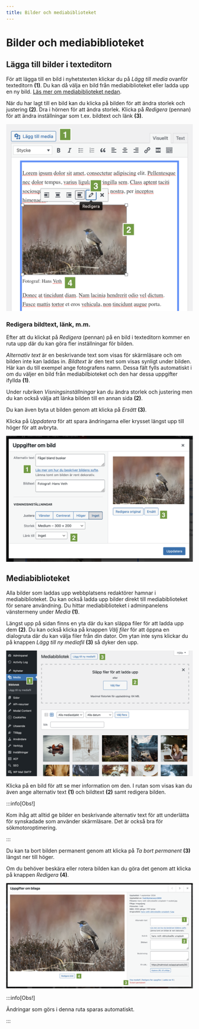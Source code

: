 ```yaml
---
title: Bilder och mediabiblioteket
---
```


# Bilder och mediabiblioteket

## Lägga till bilder i texteditorn

För att lägga till en bild i nyhetstexten klickar du på _Lägg till media_
ovanför texteditorn **(1)**. Du kan då välja en bild från mediabiblioteket eller
ladda upp en ny bild. [Läs mer om mediabiblioteket nedan](#mediabiblioteket).

När du har lagt till en bild kan du klicka på bilden för att ändra storlek och
justering **(2)**. Dra i hörnen för att ändra storlek. Klicka på _Redigera_
(pennan) för att ändra inställningar som t.ex. bildtext och länk **(3)**.

![Skärmavbild som visar en infogad bild i texteditorn](./img/image-in-editor.png)

### Redigera bildtext, länk, m.m.

Efter att du klickat på _Redigera_ (pennan) på en bild i texteditorn kommer en
ruta upp där du kan göra fler inställningar för bilden.

_Alternativ text_ är en beskrivande text som visas för skärmläsare och om bilden
inte kan laddas in. _Bildtext_ är den text som visas synligt under bilden. Här
kan du till exempel ange fotografens namn. Dessa fält fylls automatiskt i om du
väljer en bild från mediabilbioteket och den har dessa uppgifter ifyllda
**(1)**.

Under rubriken _Visningsinställningar_ kan du ändra storlek och justering men du
kan också välja att länka bilden till en annan sida **(2)**.

Du kan även byta ut bilden genom att klicka på _Ersätt_ **(3)**.

Klicka på _Uppdatera_ för att spara ändringarna eller krysset längst upp till
höger för att avbryta.

![Skärmavbild som visar dialogrutan för att redigera en bild](./img/edit-image-in-editor.png)

## Mediabiblioteket

Alla bilder som laddas upp webbplatsens redaktörer hamnar i mediabiblioteket. Du
kan också ladda upp bilder direkt till mediabiblioteket för senare användning.
Du hittar mediabiblioteket i adminpanelens vänstermeny under _Media_ **(1)**.

Längst upp på sidan finns en yta där du kan släppa filer för att ladda upp dem
**(2)**. Du kan också klicka på knappen _Välj filer_ för att öppna en dialogruta
där du kan välja filer från din dator. Om ytan inte syns klickar du på knappen
_Lägg till ny mediafil_ **(3)** så dyker den upp.

![Skärmavbild som visar mediabiblioteket](./img/media-library.png)

Klicka på en bild för att se mer information om den. I rutan som visas kan du
även ange alternativ text **(1)** och bildtext **(2)** samt redigera bilden.

:::info[Obs!]

Kom ihåg att alltid ge bilder en beskrivande alternativ text för att underlätta
för synskadade som använder skärmläsare. Det är också bra för
sökmotoroptimering.

:::

Du kan ta bort bilden permanent genom att klicka på _Ta bort permanent_ **(3)**
längst ner till höger.

Om du behöver beskära eller rotera bilden kan du göra det genom att klicka på
knappen _Redigera_ **(4)**.

![Skärmavbild som visar information om en bild i mediabiblioteket](./img/image-info.png)

:::info[Obs!]

Ändringar som görs i denna ruta sparas automatiskt.

:::
